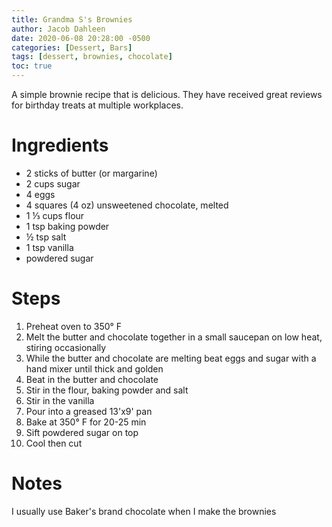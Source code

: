 ```yaml
---
title: Grandma S's Brownies
author: Jacob Dahleen
date: 2020-06-08 20:28:00 -0500
categories: [Dessert, Bars]
tags: [dessert, brownies, chocolate]
toc: true
---
```


A simple brownie recipe that is delicious. They have received great reviews for birthday treats at multiple workplaces.

# Ingredients
- 2 sticks of butter (or margarine)
- 2 cups sugar
- 4 eggs
- 4 squares (4 oz) unsweetened chocolate, melted
- 1 &#8531; cups flour
- 1 tsp baking powder
- &frac12; tsp salt
- 1 tsp vanilla
- powdered sugar

# Steps
1. Preheat oven to 350&deg; F
1. Melt the butter and chocolate together in a small saucepan on low heat, stiring occasionally
1. While the butter and chocolate are melting beat eggs and sugar with a hand mixer until thick and golden
1. Beat in the butter and chocolate
1. Stir in the flour, baking powder and salt
1. Stir in the vanilla
1. Pour into a greased 13'x9' pan
1. Bake at 350&deg; F for 20-25 min
1. Sift powdered sugar on top
1. Cool then cut

# Notes
I usually use Baker's brand chocolate when I make the brownies